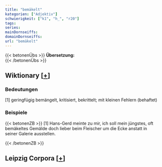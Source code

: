 ```yaml
---
title: "bemäkelt"
kategorien: ["Adjektiv"]
schwierigkeit: ["k1", "h_", "r20"]
tags:
series:
mainDornseiffs:
domainDornseiffs:
url: "bemäkelt"
---
```


{{< betonenÜbs >}}
**Übersetzung:**  
{{< /betonenÜbs >}}

## Wiktionary [[+](https://de.wiktionary.org/wiki/bemäkelt)]

### Bedeutungen
[1] geringfügig bemängelt, kritisiert, bekrittelt; mit kleinen Fehlern (behaftet)  

### Beispiele
{{< betonenZB >}}
[1] Hans-Gerd meinte zu mir, ich soll mein jüngstes, oft bemäkeltes Gemälde doch lieber beim Fleischer um die Ecke anstatt in seiner Galerie ausstellen.  

{{< /betonenZB >}}

## Leipzig Corpora [[+](https://corpora.uni-leipzig.de/en/res?word=bemäkelt&corpusId=deu_newscrawl-public_2018)]

